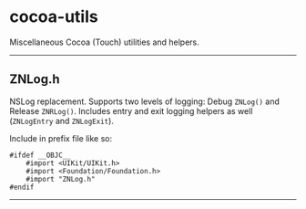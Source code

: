 # cocoa-utils

Miscellaneous Cocoa (Touch) utilities and helpers.

---

## ZNLog.h
NSLog replacement. Supports two levels of logging: Debug `ZNLog()` and Release `ZNRLog()`. Includes entry  and exit logging helpers as well (`ZNLogEntry` and `ZNLogExit`). 

Include in prefix file like so:

	#ifdef __OBJC__
	    #import <UIKit/UIKit.h>
	    #import <Foundation/Foundation.h>
	    #import "ZNLog.h"
	#endif

---